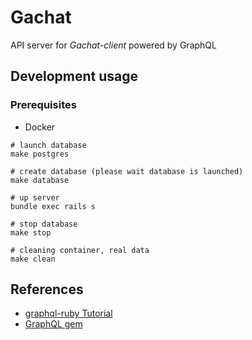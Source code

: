 # Gachat

API server for *Gachat-client* powered by GraphQL

## Development usage

### Prerequisites

- Docker

```
# launch database
make postgres

# create database (please wait database is launched)
make database

# up server
bundle exec rails s

# stop database
make stop

# cleaning container, real data
make clean
```

## References

- [graphql-ruby Tutorial](https://www.howtographql.com/graphql-ruby/0-introduction/)
- [GraphQL gem](https://graphql-ruby.org/)

